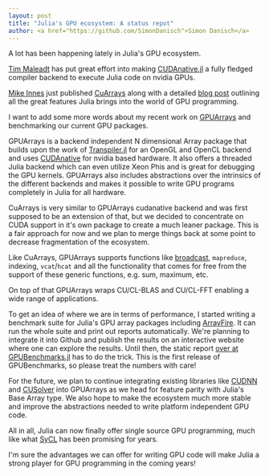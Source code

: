 ```yaml
---
layout: post
title: "Julia's GPU ecosystem: A status repot"
author: <a href="https://github.com/SimonDanisch">Simon Danisch</a>
---
```


A lot has been happening lately in Julia's GPU ecosystem.

[Tim Maleadt](https://github.com/maleadt) has put great effort into making [CUDAnative.jl](https://github.com/JuliaGPU/CUDAnative.jl/) a fully fledged compiler backend to execute Julia code on nvidia GPUs.

[Mike Innes](https://github.com/MikeInnes) just published [CuArrays](https://github.com/FluxML/CuArrays.jl) along with a detailed [blog post](http://mikeinnes.github.io/2017/08/24/cudanative.html) outlining all the great features Julia brings into the world of GPU programming.

I want to add some more words about my recent work on [GPUArrays](https://github.com/JuliaGPU/GPUArrays.jl) and benchmarking our current GPU packages.

GPUArrays is a backend independent N dimensional Array package that builds upon the work of [Transpiler.jl](https://github.com/SimonDanisch/Transpiler.jl) for an OpenGL and OpenCL backend and uses [CUDAnative](https://github.com/JuliaGPU/CUDAnative.jl/) for nvidia based hardware.
It also offers a threaded Julia backend which can even utilize Xeon Phis and is great for debugging the GPU kernels.
GPUArrays also includes abstractions over the intrinsics of the different backends and makes it possible to write GPU programs
completely in Julia for all hardware.

CuArrays is very similar to GPUArrays cudanative backend and was first supposed to be an extension of that,
but we decided to concentrate on CUDA support in it's own package to create a much leaner package.
This is a fair approach for now and we plan to merge things back at some point to decrease fragmentation of the ecosystem.

Like CuArrays, GPUArrays supports functions like [broadcast](https://julialang.org/blog/2017/01/moredots), `mapreduce`, indexing, `vcat`/`hcat` and all the functionality that comes for free from the support of these generic functions, e.g. sum, maximum, etc.

On top of that GPUArrays wraps CU/CL-BLAS and CU/CL-FFT enabling a wide range of applications.

To get an idea of where we are in terms of performance, I started writing a benchmark suite for Julia's GPU array packages including [ArrayFire](https://github.com/gaika/ArrayFire.jl).
It can run the whole suite and print out reports automatically. We're planning to integrate it into Github and publish the results on an interactive website where one can explore the results. Until then, the static report [over at GPUBenchmarks.jl](https://github.com/JuliaGPU/GPUBenchmarks.jl/blob/master/results/results.md) has to do the trick.
This is the first release of GPUBenchmarks, so please treat the numbers with care!

For the future, we plan to continue integrating existing libraries like [CUDNN](https://github.com/JuliaGPU/CUDNN.jl) and [CUSolver](https://github.com/JuliaGPU/CUSOLVER.jl) into GPUArrays as we head for feature parity with Julia's Base Array type.
We also hope to make the ecosystem much more stable and improve the abstractions needed to write platform independent GPU code.

All in all, Julia can now finally offer single source GPU programming, much like what [SyCL](https://www.khronos.org/sycl) has been promising for years.

I'm sure the advantages we can offer for writing GPU code will make Julia a strong player for GPU programming in the coming years!
